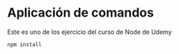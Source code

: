 # Aplicación de comandos

Este es uno de los ejercicio del curso de Node de Udemy

```
npm install
```
